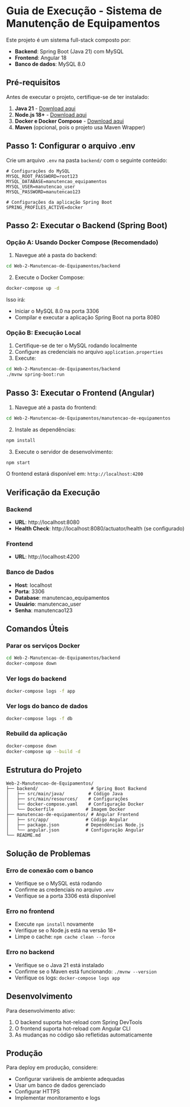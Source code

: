 # Guia de Execução - Sistema de Manutenção de Equipamentos

Este projeto é um sistema full-stack composto por:
- **Backend**: Spring Boot (Java 21) com MySQL
- **Frontend**: Angular 18
- **Banco de dados**: MySQL 8.0

## Pré-requisitos

Antes de executar o projeto, certifique-se de ter instalado:

1. **Java 21** - [Download aqui](https://adoptium.net/)
2. **Node.js 18+** - [Download aqui](https://nodejs.org/)
3. **Docker e Docker Compose** - [Download aqui](https://www.docker.com/products/docker-desktop/)
4. **Maven** (opcional, pois o projeto usa Maven Wrapper)

## Passo 1: Configurar o arquivo .env

Crie um arquivo `.env` na pasta `backend/` com o seguinte conteúdo:

```env
# Configurações do MySQL
MYSQL_ROOT_PASSWORD=root123
MYSQL_DATABASE=manutencao_equipamentos
MYSQL_USER=manutencao_user
MYSQL_PASSWORD=manutencao123

# Configurações da aplicação Spring Boot
SPRING_PROFILES_ACTIVE=docker
```

## Passo 2: Executar o Backend (Spring Boot)

### Opção A: Usando Docker Compose (Recomendado)

1. Navegue até a pasta do backend:
```bash
cd Web-2-Manutencao-de-Equipamentos/backend
```

2. Execute o Docker Compose:
```bash
docker-compose up -d
```

Isso irá:
- Iniciar o MySQL 8.0 na porta 3306
- Compilar e executar a aplicação Spring Boot na porta 8080

### Opção B: Execução Local

1. Certifique-se de ter o MySQL rodando localmente
2. Configure as credenciais no arquivo `application.properties`
3. Execute:
```bash
cd Web-2-Manutencao-de-Equipamentos/backend
./mvnw spring-boot:run
```

## Passo 3: Executar o Frontend (Angular)

1. Navegue até a pasta do frontend:
```bash
cd Web-2-Manutencao-de-Equipamentos/manutencao-de-equipamentos
```

2. Instale as dependências:
```bash
npm install
```

3. Execute o servidor de desenvolvimento:
```bash
npm start
```

O frontend estará disponível em: `http://localhost:4200`

## Verificação da Execução

### Backend
- **URL**: http://localhost:8080
- **Health Check**: http://localhost:8080/actuator/health (se configurado)

### Frontend
- **URL**: http://localhost:4200

### Banco de Dados
- **Host**: localhost
- **Porta**: 3306
- **Database**: manutencao_equipamentos
- **Usuário**: manutencao_user
- **Senha**: manutencao123

## Comandos Úteis

### Parar os serviços Docker
```bash
cd Web-2-Manutencao-de-Equipamentos/backend
docker-compose down
```

### Ver logs do backend
```bash
docker-compose logs -f app
```

### Ver logs do banco de dados
```bash
docker-compose logs -f db
```

### Rebuild da aplicação
```bash
docker-compose down
docker-compose up --build -d
```

## Estrutura do Projeto

```
Web-2-Manutencao-de-Equipamentos/
├── backend/                    # Spring Boot Backend
│   ├── src/main/java/         # Código Java
│   ├── src/main/resources/    # Configurações
│   ├── docker-compose.yaml    # Configuração Docker
│   └── Dockerfile            # Imagem Docker
├── manutencao-de-equipamentos/ # Angular Frontend
│   ├── src/app/              # Código Angular
│   ├── package.json          # Dependências Node.js
│   └── angular.json          # Configuração Angular
└── README.md
```

## Solução de Problemas

### Erro de conexão com o banco
- Verifique se o MySQL está rodando
- Confirme as credenciais no arquivo `.env`
- Verifique se a porta 3306 está disponível

### Erro no frontend
- Execute `npm install` novamente
- Verifique se o Node.js está na versão 18+
- Limpe o cache: `npm cache clean --force`

### Erro no backend
- Verifique se o Java 21 está instalado
- Confirme se o Maven está funcionando: `./mvnw --version`
- Verifique os logs: `docker-compose logs app`

## Desenvolvimento

Para desenvolvimento ativo:

1. O backend suporta hot-reload com Spring DevTools
2. O frontend suporta hot-reload com Angular CLI
3. As mudanças no código são refletidas automaticamente

## Produção

Para deploy em produção, considere:
- Configurar variáveis de ambiente adequadas
- Usar um banco de dados gerenciado
- Configurar HTTPS
- Implementar monitoramento e logs



